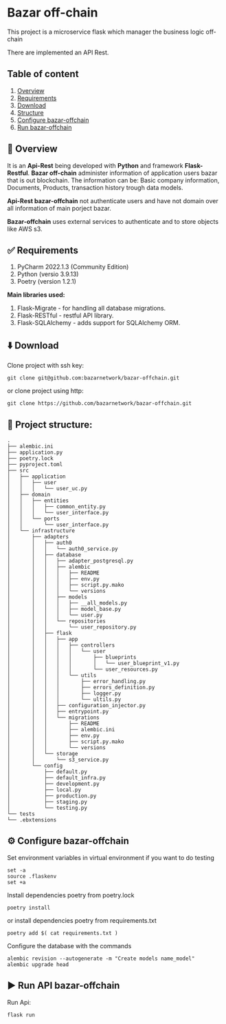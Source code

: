 # Bazar off-chain 

This project is a microservice flask which manager the business logic off-chain

There are implemented an API Rest.

## Table of content
1. [Overview](https://github.com/bazarnetwork/bazar-offchain/src/master/#Overview)  
2. [Requirements](https://github.com/bazarnetwork/bazar-offchain/src/master/#Requirements)
3. [Download](https://github.com/bazarnetwork/bazar-offchain/src/master/#Download)
4. [Structure](https://github.com/bazarnetwork/bazar-offchain/src/master/#Project_structure)
5. [Configure bazar-offchain](https://github.com/bazarnetwork/bazar-offchain/src/master/#Configure_bazar-offchain)
6. [Run bazar-offchain](https://github.com/bazarnetwork/bazar-offchain/src/master/#Run_bazar-offchain")

## 	📜 Overview

It is an **Api-Rest** being developed with **Python** and framework **Flask-Restful**. **Bazar off-chain** administer information of application users bazar that is out blockchain. The information can be: Basic company information, Documents, Products, transaction history trough data models.

**Api-Rest bazar-offchain** not authenticate users and have not domain over all information of main porject bazar.

**Bazar-offchain** uses external services to authenticate and to store objects like AWS s3. 


## ✅ Requirements

1. PyCharm 2022.1.3 (Community Edition)
2. Python (versio 3.9.13)
3. Poetry (version 1.2.1)

**Main libraries used:**
1. Flask-Migrate - for handling all database migrations.
2. Flask-RESTful - restful API library.
3. Flask-SQLAlchemy - adds support for SQLAlchemy ORM.


## ⬇️ Download
Clone project with ssh key:
```
git clone git@github.com:bazarnetwork/bazar-offchain.git
```
or clone project using http:
```
git clone https://github.com/bazarnetwork/bazar-offchain.git
```

## 📁 Project structure:
```
.
├── alembic.ini
├── application.py
├── poetry.lock
├── pyproject.toml
├── src
│   ├── application
│   │   ├── user
│   │   │   └── user_uc.py
│   ├── domain
│   │   ├── entities
│   │   │   ├── common_entity.py
│   │   │   └── user_interface.py
│   │   └── ports
│   │       └── user_interface.py
│   └── infrastructure
│       ├── adapters
│       │   ├── auth0
│       │   │   └── auth0_service.py
│       │   ├── database
│       │   │   ├── adapter_postgresql.py
│       │   │   ├── alembic
│       │   │   │   ├── README
│       │   │   │   ├── env.py
│       │   │   │   ├── script.py.mako
│       │   │   │   └── versions
│       │   │   ├── models
│       │   │   │   ├── __all_models.py
│       │   │   │   ├── model_base.py
│       │   │   │   └── user.py
│       │   │   └── repositories
│       │   │       └── user_repository.py
│       │   ├── flask
│       │   │   ├── app
│       │   │   │   ├── controllers
│       │   │   │   │   └── user
│       │   │   │   │       ├── blueprints
│       │   │   │   │       │   └── user_blueprint_v1.py
│       │   │   │   │       └── user_resources.py
│       │   │   │   └── utils
│       │   │   │       ├── error_handling.py
│       │   │   │       ├── errors_definition.py
│       │   │   │       ├── logger.py
│       │   │   │       └── ultils.py
│       │   │   ├── configuration_injector.py
│       │   │   ├── entrypoint.py
│       │   │   └── migrations
│       │   │       ├── README
│       │   │       ├── alembic.ini
│       │   │       ├── env.py
│       │   │       ├── script.py.mako
│       │   │       └── versions
│       │   └── storage
│       │       └── s3_service.py
│       └── config
│           ├── default.py
│           ├── default_infra.py
│           ├── development.py
│           ├── local.py
│           ├── production.py
│           ├── staging.py
│           └── testing.py
└── tests
└── .ebxtensions
```

## ⚙️ Configure bazar-offchain
Set environment variables in virtual environment if you want to do testing
```
set -a
source .flaskenv
set +a
```

Install dependencies poetry from poetry.lock
```
poetry install
```
or install dependencies poetry from requirements.txt
```
poetry add $( cat requirements.txt )
```

Configure the database with the commands
```
alembic revision --autogenerate -m "Create models name_model" 
alembic upgrade head  
```


## ▶️ Run API bazar-offchain
Run Api:

```
flask run
```